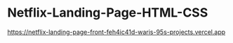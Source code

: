 # Netflix-Landing-Page-HTML-CSS

https://netflix-landing-page-front-feh4ic41d-waris-95s-projects.vercel.app
